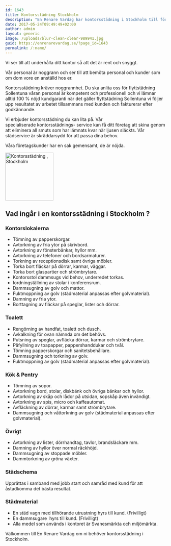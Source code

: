 ```yaml
---
id: 1643
title: Kontorsstädning Stockholm
description: "En Renare Vardag har kontorsstädning i Stockholm till företag.Vill du att ditt kontor glänser när du tänder ljuset på morgonen?"
date: 2017-05-24T09:49:49+02:00
author: admin
layout: generic
image: /uploads/blur-clean-clear-989941.jpg
guid: https://enrenarevardag.se/?page_id=1643
permalink: /:name/
---
```


Vi ser till att underhålla ditt kontor så att det är rent och snyggt. 

Vår personal är noggrann och ser till att bemöta personal och kunder som om dom vore en anställd hos er.

Kontorsstädning kräver noggrannhet. Du ska anlita oss för flyttstädning Sollentuna våran personal är kompetent och professionell och vi lämnar alltid 100 % nöjd kundgaranti när det gäller flyttstädning Sollentuna vi följer upp resultatet av arbetet tillsammans med kunden och fakturerar efter godkännande.

Vi erbjuder kontorsstädning du kan lita på. Vår specialiserade kontorsstädnings- service kan få ditt företag att skina genom att eliminera all smuts som har lämnats kvar när ljusen släckts. Vår städservice är skräddarsydd för att passa dina behov.

Våra företagskunder har en sak gemensamt, de är nöjda.

<img class="size-full wp-image-1312 aligncenter" src="https://enrenarevardag.se/wp-content/uploads/2017/04/Flyttstädning-Stockholm-Solna.png" alt="Kontorsstädning , Stockholm" width="151" height="150" srcset="https://enrenarevardag.se/wp-content/uploads/2017/04/Flyttstädning-Stockholm-Solna.png 151w, https://enrenarevardag.se/wp-content/uploads/2017/04/Flyttstädning-Stockholm-Solna-150x150.png 150w, https://enrenarevardag.se/wp-content/uploads/2017/04/Flyttstädning-Stockholm-Solna-125x125.png 125w" sizes="(max-width: 151px) 100vw, 151px" /> 

## Vad ingår i en kontorsstädning i Stockholm ? 

### Kontorslokalerna

  * Tömning av papperskorgar.
  * Avtorkning av fria ytor på skrivbord.
  * Avtorkning av fönsterbänkar, hyllor mm.
  * Avtorkning av telefoner och bordsarmaturer.
  * Torkning av receptionsdisk samt övriga möbler.
  * Torka bort fläckar på dörrar, karmar, väggar.
  * Torka bort glaspartier och strömbrytare.
  * Kontorsstol dammsugs vid behov, underredet torkas.
  * Iordningställning av stolar i konferensrum.
  * Dammsugning av golv och mattor.
  * Fuktmoppning av golv (städmaterial anpassas efter golvmaterial).
  * Damning av fria ytor.
  * Borttagning av fläckar på speglar, lister och dörrar.

### Toalett

  * Rengörning av handfat, toalett och dusch.
  * Avkalkning för ovan nämnda om det behövs.
  * Putsning av speglar, avfläcka dörrar, karmar och strömbrytare.
  * Påfyllning av toapapper, pappershanddukar och tvål.
  * Tömning papperskorgar och sanitetsbehållare.
  * Dammsugning och torkning av golv.
  * Fuktmoppning av golv (städmaterial anpassas efter golvmaterial).

### Kök & Pentry

  * Tömning av sopor.
  * Avtorkning bord, stolar, diskbänk och övriga bänkar och hyllor.
  * Avtorkning av skåp och lådor på utsidan, sopskåp även invändigt.
  * Avtorkning av spis, micro och kaffeautomat.
  * Avfläckning av dörrar, karmar samt strömbrytare.
  * Dammsugning och våttorkning av golv (städmaterial anpassas efter golvmaterial).

### Övrigt

  * Avtorkning av lister, dörrhandtag, tavlor, brandsläckare mm.
  * Damning av hyllor över normal räckhöjd.
  * Dammsugning av stoppade möbler.
  * Dammtorkning av gröna växter.

### Städschema
Upprättas i samband med jobb start och samråd med kund för att åstadkomma det bästa resultat.  

### Städmaterial

  * En städ vagn med tillhörande utrustning hyrs till kund. (Frivilligt)
  * En dammsugare  hyrs till kund. (Frivilligt)
  * Alla medel som används i kontoret är Svanesmärkta och miljömärkta.

Välkommen till En Renare Vardag om ni behöver kontorsstädning i Stockholm.